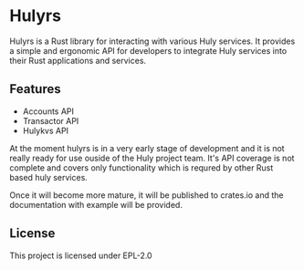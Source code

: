 # Hulyrs

Hulyrs is a Rust library for interacting with various Huly services. It provides a simple and ergonomic API for developers to integrate Huly services into their Rust applications and services.

## Features
- Accounts API
- Transactor API
- Hulykvs API

At the moment hulyrs is in a very early stage of development and it is not really ready for use ouside of the Huly project team. It's API coverage is not complete and covers only functionality which is requred by other Rust based huly services.

Once it will become more mature, it will be published to crates.io and the documentation with example will be provided.

## License
This project is licensed under EPL-2.0



